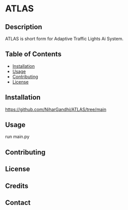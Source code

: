 # ATLAS

## Description

ATLAS is short form for Adaptive Traffic Lights Ai System. 

## Table of Contents

- [Installation](#installation)
- [Usage](#usage)
- [Contributing](#contributing)
- [License](#license)

## Installation

https://github.com/NiharGandhi/ATLAS/tree/main

## Usage

run main.py

## Contributing



## License



## Credits



## Contact




